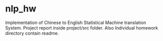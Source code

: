 # nlp_hw
Implementation of Chinese to English Statistical Machine translation System.
Project report inside project/src folder.
Also Individual homework directory contain readme.
